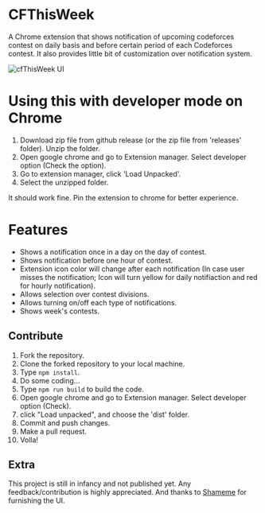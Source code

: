 # CFThisWeek
A Chrome extension that shows notification of upcoming codeforces contest on daily basis and before certain period of each Codeforces contest. It also provides little bit of customization over notification system.

![cfThisWeek UI](https://i.imgur.com/qA8eixw.png)

# Using this with developer mode on Chrome
1. Download zip file from github release (or the zip file from 'releases' folder). Unzip the folder.
2. Open google chrome and go to Extension manager. Select developer option (Check the option).
3. Go to extension manager, click 'Load Unpacked'.
4. Select the unzipped folder.

It should work fine. Pin the extension to chrome for better experience. 

# Features
* Shows a notification once in a day on the day of contest.
* Shows notification before one hour of contest.
* Extension icon color will change after each notification (In case user misses the notification; Icon will turn yellow for daily notifiaction and red for hourly notification).
* Allows selection over contest divisions.
* Allows turning on/off each type of notifications.
* Shows week's contests.


## Contribute
1. Fork the repository.
2. Clone the forked repository to your local machine.
3. Type `npm install`.
4. Do some coding...
5. Type `npm run build` to build the code.
6. Open google chrome and go to Extension manager. Select developer option (Check).
7. click "Load unpacked", and choose the 'dist' folder.
8. Commit and push changes.
9. Make a pull request.
10. Volla!

## Extra
This project is still in infancy and not published yet. Any feedback/contribution is highly appreciated. And thanks to [Shameme](https://github.com/shamemezahid) for furnishing the UI.
